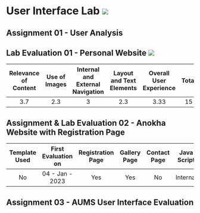 # User Interface Lab ![](https://img.shields.io/badge/-Live-brightgreen)

## Assignment 01 - User Analysis 


## Lab Evaluation 01 - Personal Website ![](https://img.shields.io/badge/-Completed-brightgreen)

| Relevance of Content | Use of Images | Internal and External Navigation | Layout and Text Elements | Overall User Experience | Total | 
|:--------------------:|:-------------:|:--------------------------------:|:------------------------:|:-----------------------:|:-----:|
|         3.7          |       2.3    |                 3             |             2.3            |           3.33            |    15 |

## Assignment & Lab Evaluation 02 - Anokha Website with Registration Page

| Template Used | First Evaluation on |  Registration Page | Gallery Page | Contact Page | Java Script | Style Guide | Best Practices | 
|:-------------:|:-------------------:|:------------------:|:------------:|:------------:|:-----------:|:-----------:|:--------------:|
|       No      |  04 - Jan - 2023    |        Yes         |      Yes     |    No        |   Internal  |     Yes     |       No       |

## Assignment 03 - AUMS User Interface Evaluation
